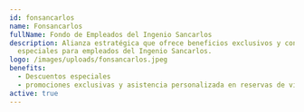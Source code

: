 ```yaml
---
id: fonsancarlos
name: Fonsancarlos
fullName: Fondo de Empleados del Ingenio Sancarlos
description: Alianza estratégica que ofrece beneficios exclusivos y condiciones
  especiales para empleados del Ingenio Sancarlos.
logo: /images/uploads/fonsancarlos.jpeg
benefits:
  - Descuentos especiales
  - promociones exclusivas y asistencia personalizada en reservas de viaje.
active: true
---
```

